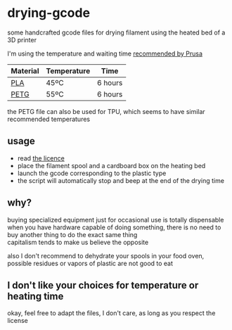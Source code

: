 # drying-gcode

some handcrafted gcode files for drying filament using the heated bed of a 3D printer

I'm using the temperature and waiting time [recommended by Prusa](https://help.prusa3d.com/article/drying-filament_332086#drying-methods)

| Material | Temperature | Time |
| --- | --- | --- |
| [PLA](https://github.com/OniriCorpe/drying-gcode/blob/main/PLA%20(6h).gcode) | 45ºC | 6 hours |
| [PETG](https://github.com/OniriCorpe/drying-gcode/blob/main/PETG-TPU%20(6h).gcode) | 55ºC | 6 hours |

the PETG file can also be used for TPU, which seems to have similar recommended temperatures

## usage

- read [the licence](https://github.com/OniriCorpe/drying-gcode/blob/main/LICENCE.md)
- place the filament spool and a cardboard box on the heating bed
- launch the gcode corresponding to the plastic type
- the script will automatically stop and beep at the end of the drying time

## why?

buying specialized equipment just for occasional use is totally dispensable  
when you have hardware capable of doing something, there is no need to buy another thing to do the exact same thing  
capitalism tends to make us believe the opposite

also I don't recommend to dehydrate your spools in your food oven, possible residues or vapors of plastic are not good to eat

## I don't like your choices for temperature or heating time

okay, feel free to adapt the files, I don't care, as long as you respect the license
